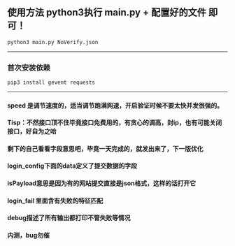 ## 使用方法    python3执行 main.py + 配置好的文件   即可！
    python3 main.py NoVerify.json
--- 

### 首次安装依赖
    pip3 install gevent requests

---
#### speed 是调节速度的，适当调节跑满网速，开启验证时候不要太快并发很强的。
####    Tisp：不然接口顶不住毕竟接口免费用的，有贪心的调高，封ip，也有可能关闭接口，好自为之哈
####          剩下的自己看看字段意思吧，毕竟一天完成的，就发出来了，下一版优化

#### login_config下面的data定义了提交数据的字段
#### isPayload意思是因为有的网站提交直接是json格式，这样的话打开它
#### login_fail 里面含有失败的特征匹配
#### debug描述了所有输出都打印不管失败等情况




#### 内测，bug勿催
